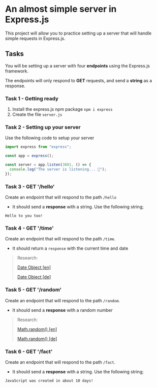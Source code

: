 # An almost simple server in Express.js

This project will allow you to practice setting up a server that will handle simple requests in Express.js.

## Tasks

You will be setting up a server with four **endpoints** using the Express.js framework.

The endpoints will only respond to **GET** requests, and send a **string** as a response.

### Task 1 - Getting ready

1. Install the express.js npm package `npm i express`
2. Create the file `server.js`

### Task 2 - Setting up your server

Use the following code to setup your server

```js
import express from "express";

const app = express();

const server = app.listen(3001, () => {
  console.log("The server is listening... 🐒");
});
```

### Task 3 - GET '/hello'

Create an endpoint that will respond to the path `/hello`

- It should send a **response** with a string. Use the following string;

```text
Hello to you too!
```

### Task 4 - GET '/time'

Create an endpoint that will respond to the path `/time`.

- It should return a `response` with the current time and date

> Research:
>
> [Date Object [en]](https://developer.mozilla.org/en-US/docs/Web/JavaScript/Reference/Global_Objects/Date)
>
> [Date Object [de]](https://developer.mozilla.org/de/docs/Web/JavaScript/Reference/Global_Objects/Date)

### Task 5 - GET '/random'

Create an endpoint that will respond to the path `/random`.

- It should send a **response** with a random number

> Research:
>
> [Math.random() [en]](https://developer.mozilla.org/en-US/docs/Web/JavaScript/Reference/Global_Objects/Math/random)
>
> [Math.random() [de]](https://developer.mozilla.org/de/docs/Web/JavaScript/Reference/Global_Objects/Math/random)

### Task 6 - GET '/fact'

Create an endpoint that will respond to the path `/fact`.

- It should send a **response** with a string. Use the following string;

```text
JavaScript was created in about 10 days!
```
